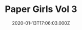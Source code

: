 ---
title: "Paper Girls Vol 3"
date: 2020-01-13T17:06:03.000Z
permalink: /almanac/books/2020-01-13-paper-girls-3/index.html
isbn13: 978-1534302235
---